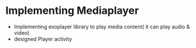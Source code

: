 # Implementing Mediaplayer
- Implementing exoplayer library to play media content( it can play audio & video)
- designed Player activity

